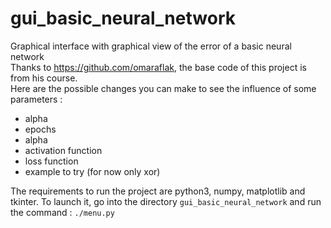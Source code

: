 # gui_basic_neural_network
 Graphical interface with graphical view of the error of a basic neural network
 </br>Thanks to https://github.com/omaraflak, the base code of this project is from his course.
 </br>Here are the possible changes you can make to see the influence of some parameters :
 </br><ul>
   <li>alpha</li>
   <li>epochs</li>
   <li>alpha</li>
   <li>activation function</li>
   <li>loss function</li>
   <li>example to try (for now only xor)</li>
 </ul>
The requirements to run the project are python3, numpy, matplotlib and tkinter. To launch it, go into the directory <code>gui_basic_neural_network</code> and run the command : <code>./menu.py</code>
